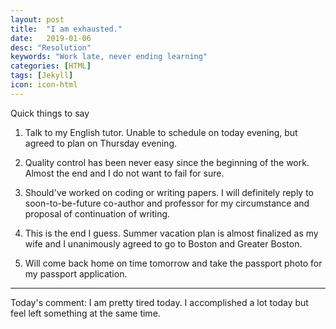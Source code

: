 ```yaml
---
layout: post
title:  "I am exhausted."
date:   2019-01-06
desc: "Resolution"
keywords: "Work late, never ending learning"
categories: [HTML]
tags: [Jekyll]
icon: icon-html
---
```



Quick things to say

1. Talk to my English tutor. Unable to schedule on today evening, but agreed to plan on Thursday evening.

2. Quality control has been never easy since the beginning of the work. Almost the end and I do not want to fail for sure.

3. Should've worked on coding or writing papers. I will definitely reply to soon-to-be-future co-author and professor for my circumstance and proposal of continuation of writing.

4. This is the end I guess. Summer vacation plan is almost finalized as my wife and I unanimously agreed to go to Boston and Greater Boston.

5. Will come back home on time tomorrow and take the passport photo for my passport application.

---

Today's comment: I am pretty tired today. I accomplished a lot today but feel left something at the same time.
